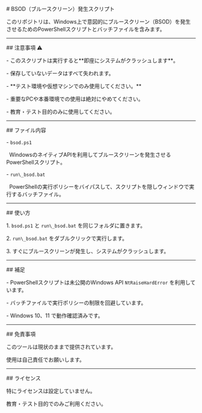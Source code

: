 \# BSOD（ブルースクリーン）発生スクリプト



このリポジトリは、Windows上で意図的にブルースクリーン（BSOD）を発生させるためのPowerShellスクリプトとバッチファイルを含みます。



---



\## 注意事項 ⚠️



\- このスクリプトは実行すると\*\*即座にシステムがクラッシュします\*\*。  

\- 保存していないデータはすべて失われます。  

\- \*\*テスト環境や仮想マシンでのみ使用してください。\*\*  

\- 重要なPCや本番環境での使用は絶対にやめてください。  

\- 教育・テスト目的のみに使用してください。



---



\## ファイル内容



\- `bsod.ps1`  

&nbsp; WindowsのネイティブAPIを利用してブルースクリーンを発生させるPowerShellスクリプト。



\- `run\_bsod.bat`  

&nbsp; PowerShellの実行ポリシーをバイパスして、スクリプトを隠しウィンドウで実行するバッチファイル。



---



\## 使い方



1\. `bsod.ps1` と `run\_bsod.bat` を同じフォルダに置きます。  

2\. `run\_bsod.bat` をダブルクリックで実行します。  

3\. すぐにブルースクリーンが発生し、システムがクラッシュします。



---



\## 補足



\- PowerShellスクリプトは未公開のWindows API `NtRaiseHardError` を利用しています。  

\- バッチファイルで実行ポリシーの制限を回避しています。  

\- Windows 10、11 で動作確認済みです。



---



\## 免責事項



このツールは現状のままで提供されています。  

使用は自己責任でお願いします。  



---



\## ライセンス



特にライセンスは設定していません。  

教育・テスト目的でのみご利用ください。



